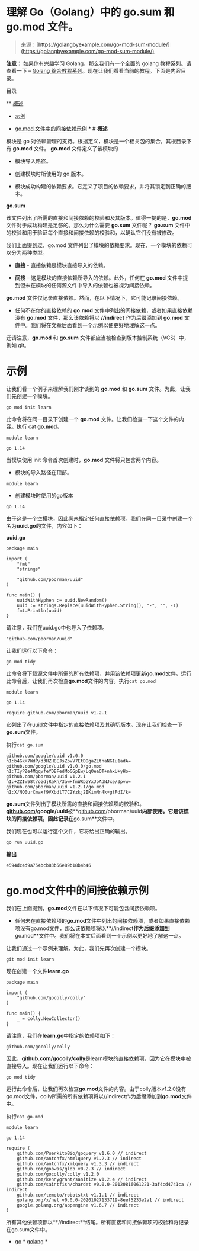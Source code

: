 <!--yml

分类：未分类

日期：2024-10-13 06:30:03

-->

# 理解 Go（Golang）中的 go.sum 和 go.mod 文件。

> 来源：[https://golangbyexample.com/go-mod-sum-module/](https://golangbyexample.com/go-mod-sum-module/)

**注意：** 如果你有兴趣学习 Golang，那么我们有一个全面的 golang 教程系列。请查看一下 – [Golang 综合教程系列](https://golangbyexample.com/golang-comprehensive-tutorial/)。现在让我们看看当前的教程。下面是内容目录。

目录

**   [概述](#Overview "Overview")

+   [示例](#Example "Example")

+   [go.mod 文件中的间接依赖示例](#Example_of_indirect_dependency_in_gomod_file "go.mod 文件中的间接依赖示例") * # **概述**

模块是 go 对依赖管理的支持。根据定义，模块是一个相关包的集合，其根目录下有 **go.mod** 文件。 **go.mod** 文件定义了该模块的

+   模块导入路径。

+   创建模块时所使用的 go 版本。

+   模块成功构建的依赖要求。它定义了项目的依赖要求，并将其锁定到正确的版本。

**go.sum**

该文件列出了所需的直接和间接依赖的校验和及其版本。值得一提的是，**go.mod** 文件对于成功构建是足够的。那么为什么需要 **go.sum** 文件呢？ **go.sum** 文件中的校验和用于验证每个直接和间接依赖的校验和，以确认它们没有被修改。

我们上面提到过，go.mod 文件列出了模块的依赖要求。现在，一个模块的依赖可以分为两种类型。

+   **直接** - 直接依赖是模块直接导入的依赖。

+   **间接** – 这是模块的直接依赖所导入的依赖。此外，任何在 **go.mod** 文件中提到但未在模块的任何源文件中导入的依赖也被视为间接依赖。

**go.mod** 文件仅记录直接依赖。然而，在以下情况下，它可能记录间接依赖。

+   任何不在你的直接依赖的 **go.mod** 文件中列出的间接依赖，或者如果直接依赖没有 **go.mod** 文件，那么该依赖将以 **//indirect** 作为后缀添加到 **go.mod** 文件中。我们将在文章后面看到一个示例以便更好地理解这一点。

还请注意，**go.mod** 和 **go.sum** 文件都应当被检查到版本控制系统（VCS）中，例如 git。

# **示例**

让我们看一个例子来理解我们刚才谈到的 **go.mod** 和 **go.sum** 文件。为此，让我们先创建一个模块。

```
go mod init learn
```

此命令将在同一目录下创建一个 **go.mod** 文件。让我们检查一下这个文件的内容。执行 cat **go.mod**。

```
module learn

go 1.14
```

当模块使用 init 命令首次创建时，**go.mod** 文件将只包含两个内容。

+   模块的导入路径在顶部。

```
module learn
```

+   创建模块时使用的go版本

```
go 1.14
```

由于这是一个空模块，因此尚未指定任何直接依赖项。我们在同一目录中创建一个名为**uuid.go**的文件，内容如下：

**uuid.go**

```
package main

import (
	"fmt"
	"strings"

	"github.com/pborman/uuid"
)

func main() {
	uuidWithHyphen := uuid.NewRandom()
	uuid := strings.Replace(uuidWithHyphen.String(), "-", "", -1)
	fmt.Println(uuid)
}
```

请注意，我们在uuid.go中也导入了依赖项。

```
"github.com/pborman/uuid"
```

让我们运行以下命令：

```
go mod tidy
```

此命令将下载源文件中所需的所有依赖项，并用该依赖项更新**go.mod**文件。运行此命令后，让我们再次检查**go.mod**文件的内容。执行`cat go.mod`

```
module learn

go 1.14

require github.com/pborman/uuid v1.2.1
```

它列出了在uuid文件中指定的直接依赖项及其确切版本。现在让我们检查一下**go.sum**文件。

执行`cat go.sum`

```
github.com/google/uuid v1.0.0 h1:b4Gk+7WdP/d3HZH8EJsZpvV7EtDOgaZLtnaNGIu1adA=
github.com/google/uuid v1.0.0/go.mod h1:TIyPZe4MgqvfeYDBFedMoGGpEw/LqOeaOT+nhxU+yHo=
github.com/pborman/uuid v1.2.1 h1:+ZZIw58t/ozdjRaXh/3awHfmWRbzYxJoAdNJxe/3pvw=
github.com/pborman/uuid v1.2.1/go.mod h1:X/NO0urCmaxf9VXbdlT7C2Yzkj2IKimNn4k+gtPdI/k=
```

**go.sum**文件列出了模块所需的直接和间接依赖项的校验和。**[github.com](http://github.com)/google/uuid**被**[github.com](http://github.com)/pborman/uuid**内部使用。它是该模块的间接依赖项，因此记录在**go.sum**文件中。

我们现在也可以运行这个文件，它将给出正确的输出。

```
go run uuid.go
```

**输出**

```
e594dc4d9a754bcb83b56e89b18b4b46
```

# **go.mod文件中的间接依赖示例**

我们在上面提到，**go.mod**文件在以下情况下可能包含间接依赖项。

+   任何未在直接依赖项的**go.mod**文件中列出的间接依赖项，或者如果直接依赖项没有go.mod文件，那么该依赖项将以**//indirect**作为后缀添加到**go.mod**文件中。我们将在本文后面看到一个示例以更好地了解这一点。

让我们通过一个示例来理解。为此，我们先再次创建一个模块。

```
git mod init learn
```

现在创建一个文件**learn.go**

```
package main

import (
	"github.com/gocolly/colly"
)

func main() {
	_ = colly.NewCollector()
}
```

请注意，我们在**learn.go**中指定的依赖项如下：

```
github.com/gocolly/colly
```

因此，**github.com/gocolly/colly**是learn模块的直接依赖项，因为它在模块中被直接导入。现在让我们运行以下命令：

```
go mod tidy
```

运行此命令后，让我们再次检查**go.mod**文件的内容。由于colly版本v1.2.0没有go.mod文件，colly所需的所有依赖项将以//indirect作为后缀添加到**go.mod**文件中。

执行`cat go.mod`

```
module learn

go 1.14

require (
	github.com/PuerkitoBio/goquery v1.6.0 // indirect
	github.com/antchfx/htmlquery v1.2.3 // indirect
	github.com/antchfx/xmlquery v1.3.3 // indirect
	github.com/gobwas/glob v0.2.3 // indirect
	github.com/gocolly/colly v1.2.0
	github.com/kennygrant/sanitize v1.2.4 // indirect
	github.com/saintfish/chardet v0.0.0-20120816061221-3af4cd4741ca // indirect
	github.com/temoto/robotstxt v1.1.1 // indirect
	golang.org/x/net v0.0.0-20201027133719-8eef5233e2a1 // indirect
	google.golang.org/appengine v1.6.7 // indirect
)
```

所有其他依赖项都以**//indirect**结尾。所有直接和间接依赖项的校验和将记录在go.sum文件中。

+   [go](https://golangbyexample.com/tag/go/) *   [golang](https://golangbyexample.com/tag/golang/) *
